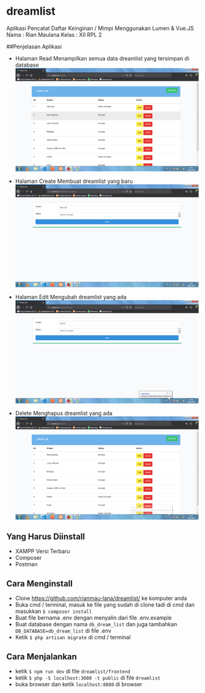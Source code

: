 # dreamlist
Aplikasi Pencatat Daftar Keinginan / Mimpi Menggunakan Lumen &amp; Vue.JS
Nama : Rian Maulana Kelas : XII RPL 2

##Penjelasan Aplikasi
  * Halaman Read 
  Menampilkan semua data dreamlist yang tersimpan di database
  ![Home](home.png)
  
  * Halaman Create
  Membuat dreamlist yang baru
  ![Add](add.png)
  
  * Halaman Edit
  Mengubah dreamlist yang ada
  ![Edit](edit.png)
  
  * Delete
  Menghapus dreamlist yang ada
  ![Homedelete](homedelete.png)

## Yang Harus Diinstall
  * XAMPP Versi Terbaru
  * Composer
  * Postman

## Cara Menginstall
  * Clone <a>https://github.com/rianmau-lana/dreamlist/</a> ke komputer anda
  * Buka cmd / terminal, masuk ke file yang sudah di clone tadi di cmd dan masukkan <code>$ composer install</code>
  * Buat file bernama .env dengan menyalin dari file .env.example
  * Buat database dengan nama <code>db_dream_list</code>  dan juga tambahkan <code>DB_DATABASE=db_dream_list</code> di file .env
  * Ketik <code>$ php artisan migrate</code>  di cmd / terminal

## Cara Menjalankan 
  * ketik <code>$ npm run dev</code> di file <code>dreamlist/frontend</code>
  * ketik <code>$ php -S localhost:3000 -t public</code> di file <code>dreamlist</code>
  * buka browser dan ketik <code>localhost:8080</code> di browser
